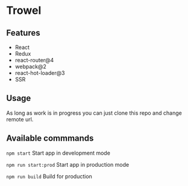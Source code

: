 # Trowel

## Features
* React
* Redux
* react-router@4
* webpack@2
* react-hot-loader@3
* SSR

## Usage
As long as work is in progress you can just clone this repo and change remote url.

## Available commmands
``npm start`` Start app in development mode

``npm run start:prod`` Start app in production mode

``npm run build`` Build for production
